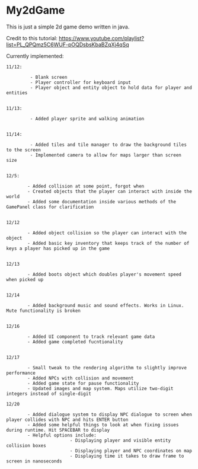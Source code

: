# My2dGame

This is just a simple 2d game demo written in java.

Credit to this tutorial: https://www.youtube.com/playlist?list=PL_QPQmz5C6WUF-pOQDsbsKbaBZqXj4qSq


Currently implemented:

    11/12:

             - Blank screen
             - Player controller for keyboard input
             - Player object and entity object to hold data for player and entities

    
    11/13:

             - Added player sprite and walking animation


    11/14:

             - Added tiles and tile manager to draw the background tiles to the screen
             - Implemented camera to allow for maps larger than screen size


    12/5:
            
            - Added collision at some point, forgot when
            - Created objects that the player can interact with inside the world
            - Added some documentation inside various methods of the GamePanel class for clarification 


    12/12

            - Added object collision so the player can interact with the object
            - Added basic key inventory that keeps track of the number of keys a player has picked up in the game


    12/13

            - Added boots object which doubles player's movement speed when picked up
            
            
    12/14
    
            - Added background music and sound effects. Works in Linux. Mute functionality is broken
            
            
    12/16
    
            - Added UI component to track relevant game data    
            - Added game completed fucntionality
            
            
    12/17
    
            - Small tweak to the rendering algorithm to slightly improve performance
            - Added NPCs with collision and movement
            - Added game state for pause functionality
            - Updated images and map system. Maps utilize two-digit integers instead of single-digit
            
    12/20
    
            - Added dialogue system to display NPC dialogue to screen when player collides with NPC and hits ENTER button
            - Added some helpful things to look at when fixing issues during runtime. Hit SPACEBAR to display
            - Helpful options include:
                            - Displaying player and visible entity collision boxes
                            - Displaying player and NPC coordinates on map
                            - Displaying time it takes to draw frame to screen in nanoseconds
                    

